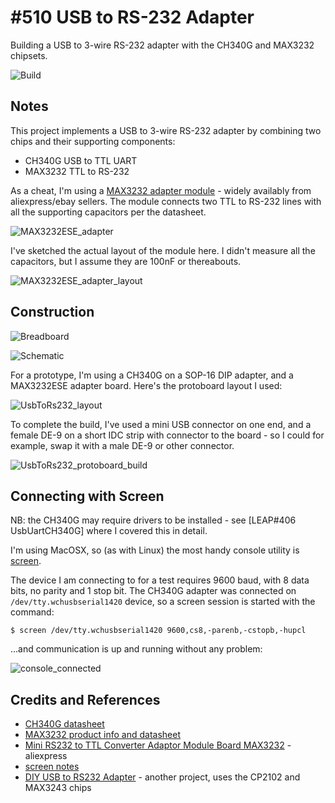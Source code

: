 # #510 USB to RS-232 Adapter

Building a USB to 3-wire RS-232 adapter with the CH340G and MAX3232 chipsets.

![Build](./assets/UsbToRs232_build.jpg?raw=true)

## Notes

This project implements a USB to 3-wire RS-232 adapter by combining two chips and their supporting components:

* CH340G USB to TTL UART
* MAX3232 TTL to RS-232


As a cheat, I'm using a [MAX3232 adapter module](https://www.aliexpress.com/item/32649292208.html) - widely availably from aliexpress/ebay sellers.
The module connects two TTL to RS-232 lines with all the supporting capacitors per the datasheet.

![MAX3232ESE_adapter](./assets/MAX3232ESE_adapter.jpg?raw=true)

I've sketched the actual layout of the module here. I didn't measure all the capacitors, but I assume they are 100nF or thereabouts.

![MAX3232ESE_adapter_layout](./assets/MAX3232ESE_adapter_layout.jpg?raw=true)

## Construction

![Breadboard](./assets/UsbToRs232_bb.jpg?raw=true)

![Schematic](./assets/UsbToRs232_schematic.jpg?raw=true)

For a prototype, I'm using a CH340G on a SOP-16 DIP adapter, and a MAX3232ESE adapter board.
Here's the protoboard layout I used:

![UsbToRs232_layout](./assets/UsbToRs232_layout.jpg?raw=true)

To complete the build, I've used a mini USB connector on one end, and a female DE-9 on a short IDC strip with connector to the board -
so I could for example, swap it with a male DE-9 or other connector.

![UsbToRs232_protoboard_build](./assets/UsbToRs232_protoboard_build.jpg?raw=true)

## Connecting with Screen

NB: the CH340G may require drivers to be installed - see [LEAP#406 UsbUartCH340G] where I covered this in detail.

I'm using MacOSX, so (as with Linux) the most handy console utility is
[screen](http://www.noah.org/wiki/Screen_notes#using_screen_as_an_RS-232_.2F_general_serial_terminal).

The device I am connecting to for a test requires 9600 baud, with 8 data bits, no parity and 1 stop bit.
The CH340G adapter was connected on `/dev/tty.wchusbserial1420` device, so a screen session
is started with the command:

    $ screen /dev/tty.wchusbserial1420 9600,cs8,-parenb,-cstopb,-hupcl

...and communication is up and running without any problem:

![console_connected](./assets/console_connected.png?raw=true)

## Credits and References

* [CH340G datasheet](http://androegg.de/wp-content/uploads/2016/07/CH340G_USB_TTL_Converter.pdf)
* [MAX3232 product info and datasheet](https://www.ti.com/product/MAX3232)
* [Mini RS232 to TTL Converter Adaptor Module Board MAX3232](https://www.aliexpress.com/item/32649292208.html) - aliexpress
* [screen notes](http://www.noah.org/wiki/Screen_notes)
* [DIY USB to RS232 Adapter](http://www.electronics-diy.com/electronic_schematic.php?id=1006) - another project, uses the CP2102 and MAX3243 chips

